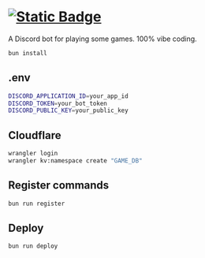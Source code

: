# [<img alt="Static Badge" src="https://img.shields.io/badge/H%C3%A2nbi%235588-Invite-blue?logo=discord">](https://discord.com/oauth2/authorize?client_id=1415887405478580265)

A Discord bot for playing some games. 100% vibe coding.

```bash
bun install
```
## .env

```bash
DISCORD_APPLICATION_ID=your_app_id
DISCORD_TOKEN=your_bot_token
DISCORD_PUBLIC_KEY=your_public_key
```

## Cloudflare

```bash
wrangler login
wrangler kv:namespace create "GAME_DB"
```
## Register commands

```bash
bun run register
```

## Deploy

```bash
bun run deploy
```